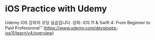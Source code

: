 # iOS Practice with Udemy
Udemy iOS 강좌의 코딩 실습입니다.
강좌: iOS 11 & Swift 4: From Beginner to Paid Professional™ (https://www.udemy.com/devslopes-ios11/learn/v4/overview)
